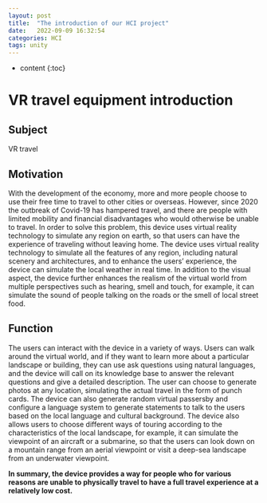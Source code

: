```yaml
---
layout: post
title:  "The introduction of our HCI project"
date:   2022-09-09 16:32:54
categories: HCI 
tags: unity 
---
```


* content
{:toc}

# VR travel equipment introduction
## Subject
VR travel

## Motivation
With the development of the economy, more and more people choose to use their free time to travel to other cities or overseas. However, since 2020 the outbreak of Covid-19 has hampered travel, and there are people with limited mobility and financial disadvantages who would otherwise be unable to travel. In order to solve this problem, this device uses virtual reality technology to simulate any region on earth, so that users can have the experience of traveling without leaving home.
The device uses virtual reality technology to simulate all the features of any region, including natural scenery and architectures, and to enhance the users’ experience, the device can simulate the local weather in real time. In addition to the visual aspect, the device further enhances the realism of the virtual world from multiple perspectives such as hearing, smell and touch, for example, it can simulate the sound of people talking on the roads or the smell of local street food.

## Function
The users can interact with the device in a variety of ways. Users can walk around the virtual world, and if they want to learn more about a particular landscape or building, they can use ask questions using natural languages, and the device will call on its knowledge base to answer the relevant questions and give a detailed description. The user can choose to generate photos at any location, simulating the actual travel in the form of punch cards. The device can also generate random virtual passersby and configure a language system to generate statements to talk to the users based on the local language and cultural background. The device also allows users to choose different ways of touring according to the characteristics of the local landscape, for example, it can simulate the viewpoint of an aircraft or a submarine, so that the users can look down on a mountain range from an aerial viewpoint or visit a deep-sea landscape from an underwater viewpoint.

<p><b>In summary, the device provides a way for people who for various reasons are unable to physically travel to have a full travel experience at a relatively low cost.</b></p>

